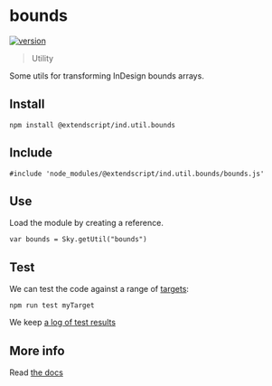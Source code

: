 # bounds

[![version](https://img.shields.io/npm/v/@extendscript/ind.util.bounds.svg)](https://www.npmjs.org/package/@extendscript/ind.util.bounds)

> Utility

Some utils for transforming InDesign bounds arrays.

## Install

    npm install @extendscript/ind.util.bounds

## Include

    #include 'node_modules/@extendscript/ind.util.bounds/bounds.js'

## Use

Load the module by creating a reference.

    var bounds = Sky.getUtil("bounds")

## Test

We can test the code against a range of [targets](https://github.com/nbqx/fakestk/blob/master/resources/versions.json):

    npm run test myTarget

We keep [a log of test results](./test/results_log.md)


## More info

Read [the docs](../docs/README.md)
